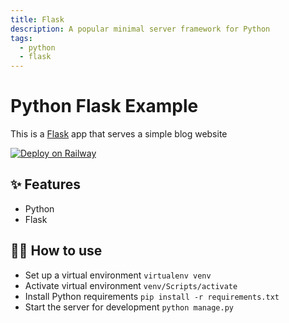 ```yaml
---
title: Flask
description: A popular minimal server framework for Python
tags:
  - python
  - flask
---
```


# Python Flask Example

This is a [Flask](https://flask.palletsprojects.com/en/2.3.x/) app that serves a simple blog website

[![Deploy on Railway](https://railway.app/button.svg)](https://railway.app/new/template/zUcpux)

## ✨ Features

- Python
- Flask

## 💁‍♀️ How to use

- Set up a virtual environment `virtualenv venv`
- Activate virtual environment `venv/Scripts/activate`
- Install Python requirements `pip install -r requirements.txt`
- Start the server for development `python manage.py`
